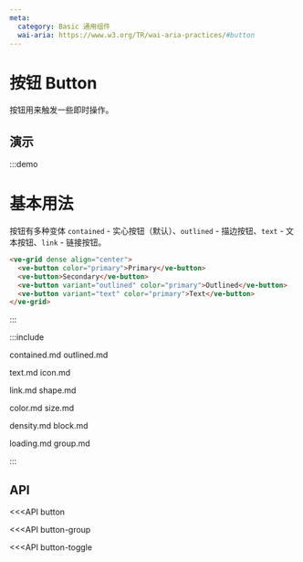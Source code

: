 ```yaml
---
meta:
  category: Basic 通用组件
  wai-aria: https://www.w3.org/TR/wai-aria-practices/#button
---
```


# 按钮 Button

按钮用来触发一些即时操作。

## 演示

:::demo

# 基本用法

按钮有多种变体 `contained` - 实心按钮（默认）、`outlined` - 描边按钮、`text` - 文本按钮、`link` - 链接按钮。

```html
<ve-grid dense align="center">
  <ve-button color="primary">Primary</ve-button>
  <ve-button>Secondary</ve-button>
  <ve-button variant="outlined" color="primary">Outlined</ve-button>
  <ve-button variant="text" color="primary">Text</ve-button>
</ve-grid>
```

:::

<div class="py-4"></div>

:::include

contained.md outlined.md 

text.md icon.md 

link.md shape.md 

color.md size.md 

density.md block.md 

loading.md group.md

:::

## API

<<<API button

<<<API button-group

<<<API button-toggle